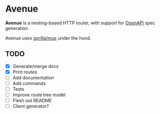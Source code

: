 # Avenue

**Avenue** is a nesting-based HTTP router, with support for [OpenAPI](https://swagger.io/docs/specification/about/) 
spec generation. 

Avenue uses [gorilla/mux](http://www.gorillatoolkit.org/pkg/mux) under the hood.

## TODO

- [x] Generate/merge docs
- [x] Print routes
- [ ] Add documentation
- [ ] Add commands
- [ ] Tests
- [ ] Improve route tree model
- [ ] Flesh out README
- [ ] Client generator?
